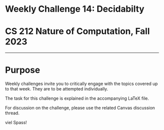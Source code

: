 # Weekly Challenge 14: Decidabilty
# CS 212 Nature of Computation, Fall 2023
***

# Purpose

Weekly challenges invite you to critically engage with the topics covered up to that week. They are to be attempted individually.

The task for this challenge is explained in the accompanying LaTeX file.

For discussion on the challenge, please use the related Canvas discussion thread.

viel Spass!
